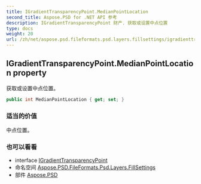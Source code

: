 ```yaml
---
title: IGradientTransparencyPoint.MedianPointLocation
second_title: Aspose.PSD for .NET API 参考
description: IGradientTransparencyPoint 财产. 获取或设置中点位置
type: docs
weight: 20
url: /zh/net/aspose.psd.fileformats.psd.layers.fillsettings/igradienttransparencypoint/medianpointlocation/
---
```

## IGradientTransparencyPoint.MedianPointLocation property

获取或设置中点位置。

```csharp
public int MedianPointLocation { get; set; }
```

### 适当的价值

中点位置。

### 也可以看看

* interface [IGradientTransparencyPoint](../)
* 命名空间 [Aspose.PSD.FileFormats.Psd.Layers.FillSettings](../../igradienttransparencypoint/)
* 部件 [Aspose.PSD](../../../)


